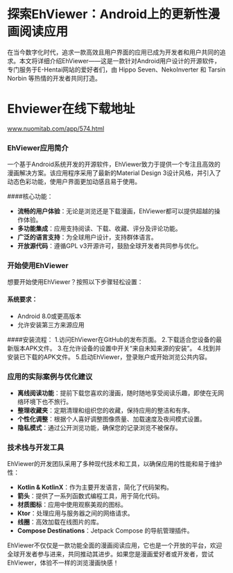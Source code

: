 # 探索EhViewer：Android上的更新性漫画阅读应用

在当今数字化时代，追求一款高效且用户界面的应用已成为开发者和用户共同的追求。本文将详细介绍EhViewer——这是一款针对Android用户设计的开源软件，专门服务于E-Hentai网站的爱好者们，由 Hippo Seven、NekoInverter 和 Tarsin Norbin 等热情的开发者共同打造。

# Ehviewer在线下载地址

www.nuomitab.com/app/574.html

### EhViewer应用简介

一个基于Android系统开发的开源软件，EhViewer致力于提供一个专注且高效的漫画解决方案。该应用程序采用了最新的Material Design 3设计风格，并引入了动态色彩功能，使用户界面更加动感且易于使用。

####核心功能：
- **流畅的用户体验**：无论是浏览还是下载漫画，EhViewer都可以提供超越的操作体验。
- **多功能集成**：应用支持阅读、下载、收藏、评分及评论功能。
- **广泛的语言支持**：为全球用户设计，支持群体语言。
- **开放源代码**：遵循GPL v3开源许可，鼓励全球开发者共同参与优化。

### 开始使用EhViewer

想要开始使用EhViewer？按照以下步骤轻松设置：

#### 系统要求：
- Android 8.0或更高版本
- 允许安装第三方来源应用

####安装流程：
1.访问EhViewer在GitHub的发布页面。
2.下载适合您设备的最新版本APK文件。
3.在允许设备的设置中开关“来自未知来源的安装”。
4.找到并安装已下载的APK文件。
5.启动EhViewer，登录账户或开始浏览公共内容。

### 应用的实际案例与优化建议

- **离线阅读功能**：提前下载您喜欢的漫画，随时随地享受阅读乐趣，即使在无网络环境下也不旅行。
- **整理收藏夹**：定期清理和组织您的收藏，保持应用的整洁和有序。
- **个性化调整**：根据个人喜好调整图像质量、加载速度及夜间模式设置。
- **隐私模式**：通过公开浏览功能，确保您的记录浏览不被保存。

### 技术栈与开发工具

EhViewer的开发团队采用了多种现代技术和工具，以确保应用的性能和易于维护性：

- **Kotlin & KotlinX**：作为主要开发语言，简化了代码架构。
- **箭头**：提供了一系列函数式编程工具，用于简化代码。
- **材质图标**：应用中使用观察美观的图标。
- **Ktor**：处理应用与服务器之间的网络请求。
- **线圈**：高效加载在线图片的库。
- **Compose Destinations**：Jetpack Compose 的导航管理插件。

EhViewer不仅仅是一款功能全面的漫画阅读应用，它也是一个开放的平台，欢迎全球开发者参与进来，共同推动其进步。如果您是漫画爱好者或开发者，尝试EhViewer，体验不一样的浏览漫画快感！
